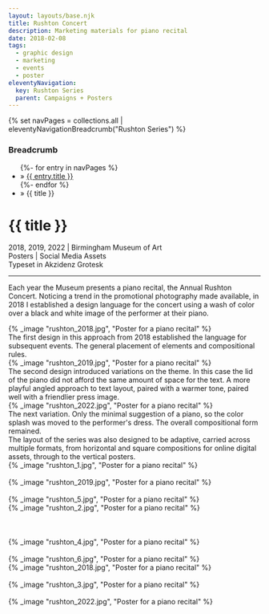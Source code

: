 ```yaml
---
layout: layouts/base.njk
title: Rushton Concert
description: Marketing materials for piano recital
date: 2018-02-08
tags:
  - graphic design
  - marketing
  - events
  - poster
eleventyNavigation:
  key: Rushton Series
  parent: Campaigns + Posters
---
```

{% set navPages = collections.all | eleventyNavigationBreadcrumb("Rushton Series") %}
<div class="breadcrumb">
    <h3 class="visually-hidden">Breadcrumb</h3>
	<ul class="nav">
            {%- for entry in navPages %}
		<li class="nav-item"{% if entry.url == page.url %} class="active-breadcrumb"{% endif %}> » <a href="{{ entry.url }}">{{ entry.title }}</a></li>
  	    	{%- endfor %}
	    <li class="nav-item"><active-breadcrumb>» {{ title }}</active-breadcrumb></li>
	</ul>
</div>
<div class="container">
  <div class="row"></div>
	<div class="row">
		<div class="col-4 col-4-md col-4-lg">
			<h1>{{ title }}</h1>
			<figcaption>2018, 2019, 2022 | Birmingham Museum of Art</figcaption>
            <figcaption>Posters | Social Media Assets</figcaption>
			<figcaption>Typeset in Akzidenz Grotesk</figcaption>
            <hr>
			<p>Each year the Museum presents a piano recital, the Annual Rushton Concert. Noticing a trend in the promotional photography made available, in 2018 I established a design language for the concert using a wash of color over a black and white image of the performer at their piano.</P>
		</div>
        <div class="col"></div>
        <div class="col-6 col-6-md col-6-lg">
			{% _image "rushton_2018.jpg", "Poster for a piano recital" %}
			<figcaption>The first design in this approach from 2018 established the language for subsequent events. The general placement of elements and compositional rules.</figcaption>
		</div>
	</div>
	<div class="row">
		<div class="col-2 col-2-md col-2-lg"></div>
        <div class="col">
			{% _image "rushton_2019.jpg", "Poster for a piano recital" %}
			<figcaption>The second design introduced variations on the theme. In this case the lid of the piano did not afford the same amount of space for the text. A more playful angled approach to text layout, paired with a warmer tone, paired well with a friendlier press image.</figcaption>
		</div>
		<div class="col">
			{% _image "rushton_2022.jpg", "Poster for a piano recital" %}
			<figcaption>The next variation. Only the minimal suggestion of a piano, so the color splash was moved to the performer's dress. The overall compositional form remained.</figcaption>
		</div>
	</div>
	<div class="row">
		<div class="col-2 col-2-md col-2-lg"></div>
        <div class="col">
			<figcaption>The layout of the series was also designed to be adaptive, carried across multiple formats, from horizontal and square compositions for online digital assets, through to the vertical posters.</figcaption>		
		</div>
		<div class="col"></div>
	</div>
	<div class="row">
		<div class="col-2 col-2-md col-2-lg"></div>
        <div class="col">
			{% _image "rushton_1.jpg", "Poster for a piano recital" %}
			</br></br>
			{% _image "rushton_2019.jpg", "Poster for a piano recital" %}
			</br></br>
			{% _image "rushton_5.jpg", "Poster for a piano recital" %}
		</div>
		<div class="col">
			{% _image "rushton_2.jpg", "Poster for a piano recital" %}
			</br></br></br></br>
			{% _image "rushton_4.jpg", "Poster for a piano recital" %}
			</br></br>
			{% _image "rushton_6.jpg", "Poster for a piano recital" %}
		</div>
		<div class="col">
			{% _image "rushton_2018.jpg", "Poster for a piano recital" %}
			</br></br>
			{% _image "rushton_3.jpg", "Poster for a piano recital" %}
			</br></br>
			{% _image "rushton_2022.jpg", "Poster for a piano recital" %}
		</div>
	</div>
</div>